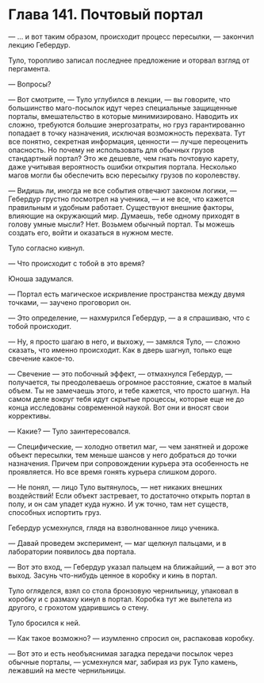 # Глава 141. Почтовый портал

— ... и вот таким образом, происходит процесс пересылки, — закончил лекцию Гебердур.

Туло, торопливо записал последнее предложение и оторвал взгляд от пергамента.

— Вопросы?

— Вот смотрите, — Туло углубился в лекции, — вы говорите, что большинство маго-посылок идут через специальные защищенные порталы, вмешательство в которые минимизировано. Наводить их сложно, требуются большие энергозатраты, но груз гарантированно попадает в точку назначения, исключая возможность перехвата. Тут все понятно, секретная информация, ценности — лучше переоценить опасность. Но почему не использовать для обычных грузов стандартный портал? Это же дешевле, чем гнать почтовую карету, даже учитывая вероятность ошибки открытия портала. Несколько магов могли бы обеспечить всю пересылку грузов по королевству.

— Видишь ли, иногда не все события отвечают законом логики, — Гебердур грустно посмотрел на ученика, — и не все, что кажется правильным и удобным работает. Существуют внешние факторы, влияющие на окружающий мир. Думаешь, тебе одному приходят в голову умные мысли? Нет. Возьмем обычный портал. Ты можешь создать его, войти и оказаться в нужном месте.

Туло согласно кивнул.

— Что происходит с тобой в это время?

Юноша задумался.

— Портал есть магическое искривление пространства между двумя точками, — заучено проговорил он.

— Это определение, — нахмурился Гебердур, — а я спрашиваю, что с тобой происходит.

— Ну, я просто шагаю в него, и выхожу, — замялся Туло, — сложно сказать, что именно происходит. Как в дверь шагнул, только еще свечение какое-то.

— Свечение — это побочный эффект, — отмахнулся Гебердур, — получается, ты преодолеваешь огромное расстояние, сжатое в малый объем. Ты не замечаешь этого, и тебе кажется, что просто шагнул. На самом деле вокруг тебя идут скрытые процессы, которые еще не до конца исследованы современной наукой. Вот они и вносят свои коррективы.

— Какие? — Туло заинтересовался.

— Специфические, — холодно ответил маг, — чем занятней и дороже объект пересылки, тем меньше шансов у него добраться до точки назначения. Причем при сопровождении курьера эта особенность не проявляется. Но все время гонять курьера слишком дорого.

— Не понял, — лицо Туло вытянулось, — нет никаких внешних воздействий! Если объект застревает, то достаточно открыть портал в полу, и он сам упадет куда нужно. И уж точно, там нет существ, способных испортить груз.

Гебердур усмехнулся, глядя на взволнованное лицо ученика.

— Давай проведем эксперимент, — маг щелкнул пальцами, и в лаборатории появилось два портала.

— Вот это вход, — Гебердур указал пальцем на ближайший, — а вот это выход. Засунь что-нибудь ценное в коробку и кинь в портал.

Туло огляделся, взял со стола бронзовую чернильницу, упаковал в коробку и с размаху кинул в портал. Коробка тут же вылетела из другого, с грохотом ударившись о стену.

Туло бросился к ней.

— Как такое возможно? — изумленно спросил он, распаковав коробку.

— Вот это и есть необъяснимая загадка передачи посылок через обычные порталы, — усмехнулся маг, забирая из рук Туло камень, лежавший на месте чернильницы.

